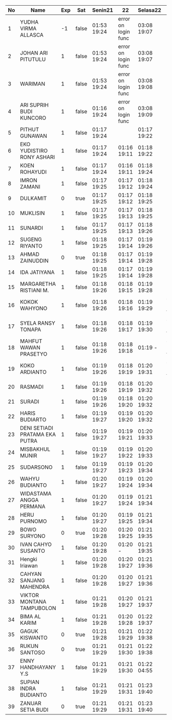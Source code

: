 | No | Name | Exp | Sat | Senin21 | 22 | Selasa22 | Rabu23 | Kamis24 | Jumat25 | Sabtu26 |
|-----|-----|-----|-----|-----|-----|-----|-----|-----|-----|-----|
| 1 | YUDHA VIRMA ALLASCA | -1 | false | 01:53 19:24 | error on login func | 03:08 19:07 | 01:17 19:20 | 01:07 19:23 | 01:18 - | -- |
| 2 | JOHAN ARI PITUTULU | 1 | false | 01:53 19:24 | error on login func | 03:08 19:07 | 01:17 19:20 | 01:07 19:23 | 01:18 - | -- |
| 3 | WARIMAN | 1 | false | 01:53 19:24 | error on login func | 03:08 19:08 | 01:17 19:21 | 01:07 19:23 | 01:18 - | -- |
| 4 | ARI SUPRIH BUDI KUNCORO | 1 | false | 01:16 19:24 | error on login func | 03:08 19:09 | 01:17 19:21 | 01:07 19:24 | 01:18 - | -- |
| 5 | PITHUT GUNAWAN | 1 | false | 01:17 19:24 |   | 01:17 19:22 | 01:07 19:25 | 01:18 - | -- |
| 6 | EKO YUDISTIRO RONY ASHARI | 1 | false | 01:17 19:24 | 01:16 19:11 | 01:18 19:22 | 01:07 19:25 | 01:19 - | -- |
| 7 | KOEN ROHAYUDI | 1 | false | 01:17 19:24 | 01:16 19:11 | 01:18 19:24 | 01:07 19:25 | 01:19 - | -- |
| 8 | IMRON ZAMANI | 1 | false | 01:17 19:25 | 01:17 19:12 | 01:18 19:24 | 01:08 19:26 | 01:19 - | -- |
| 9 | DULKAMIT | 0 | true | 01:17 19:25 | 01:17 19:12 | 01:18 19:25 | 01:08 19:27 | 01:19 - | 01:05 19:03 |
| 10 | MUKLISIN | 1 | false | 01:17 19:25 | 01:17 19:13 | 01:18 19:25 | 01:08 19:27 | 01:19 - | -- |
| 11 | SUNARDI | 1 | false | 01:17 19:25 | 01:17 19:13 | 01:18 19:26 | 01:08 19:27 | 01:19 - | -- |
| 12 | SUGENG RIYANTO | 1 | false | 01:18 19:25 | 01:17 19:14 | 01:19 19:26 | 01:08 19:28 | 01:20 - | -- |
| 13 | AHMAD ZAINUDDIN | 0 | true | 01:18 19:25 | 01:17 19:14 | 01:19 19:28 | 01:08 19:28 | 01:20 - | 01:05 19:03 |
| 14 | IDA JATIYANA | 1 | false | 01:18 19:25 | 01:17 19:14 | 01:19 19:28 | 01:09 19:28 | 01:20 - | -- |
| 15 | MARGARETHA RISTIANI M. | 1 | false | 01:18 19:26 | 01:18 19:15 | 01:19 19:28 | 01:09 19:29 | 01:20 - | -- |
| 16 | KOKOK WAHYONO | 1 | false | 01:18 19:26 | 01:18 19:16 | 01:19 19:29 | error on login func | 03:16 19:29 | 01:20 - | -- |
| 17 | SYELA RANSY TONAPA | 1 | false | 01:18 19:26 | 01:18 19:17 | 01:19 19:30 | error on login func | 03:16 19:30 | 01:20 - | -- |
| 18 | MAHFUT WAWAN PRASETYO | 1 | false | 01:18 19:26 | 01:18 19:18 | 01:19 - | error on login func | error on login func | 03:16 19:30 | 01:21 - | -- |
| 19 | KOKO ARDIANTO | 1 | false | 01:19 19:26 | 01:18 19:19 | 01:20 19:31 | error on login func | 03:16 19:31 | 01:21 - | -- |
| 20 | RASMADI | 1 | false | 01:19 19:26 | 01:18 19:19 | 01:20 19:32 | 01:17 19:31 | 01:21 - | -- |
| 21 | SURADI | 1 | false | 01:19 19:26 | 01:18 19:20 | 01:20 19:32 | 01:17 19:32 | 01:21 - | -- |
| 22 | HARIS BUDIARTO | 1 | false | 01:19 19:27 | 01:19 19:20 | 01:20 19:32 | 01:17 19:32 | 01:21 - | -- |
| 23 | DENI SETIADI PRATAMA EKA PUTRA | 1 | false | 01:19 19:27 | 01:19 19:21 | 01:20 19:33 | 01:17 19:33 | 01:21 - | -- |
| 24 | MISBAKHUL MUNIR | 1 | false | 01:19 19:27 | 01:19 19:22 | 01:20 19:33 | 01:17 19:33 | 01:22 - | -- |
| 25 | SUDARSONO | 1 | false | 01:19 19:27 | 01:19 19:23 | 01:20 19:34 | 01:18 19:33 | 01:22 - | -- |
| 26 | WAHYU BUDIANTO | 1 | false | 01:20 19:27 | 01:19 19:24 | 01:20 19:34 | 01:18 19:34 | 01:22 - | -- |
| 27 | WIDASTAMA ANGGA PERMANA | 1 | false | 01:20 19:27 | 01:19 19:24 | 01:21 19:34 | 01:18 19:34 | 01:22 - | -- |
| 28 | HERU PURNOMO | 1 | false | 01:20 19:27 | 01:19 19:25 | 01:21 19:34 | 01:18 19:35 | 01:22 - | -- |
| 29 | BOWO SURYONO | 0 | true | 01:20 19:28 | 01:20 19:25 | 01:21 19:35 | 01:18 19:35 | 01:22 - | 01:05 19:03 |
| 30 | IVAN CAHYO SUSANTO | 1 | false | 01:20 19:28 | 01:20 - | 01:21 19:35 | 01:18 19:35 | 01:22 - | -- |
| 31 | Hengki Iriawan | 1 | false | 01:20 19:28 | 01:20 19:27 | 01:21 19:36 | 01:19 19:36 | 01:23 - | -- |
| 32 | CAHYAN SANJANG MAHENDRA | 1 | false | 01:20 19:28 | 01:20 19:27 | 01:21 19:36 | 01:19 19:37 | 01:23 - | -- |
| 33 | VIKTOR MONTANA TAMPUBOLON | 1 | false | 01:21 19:28 | 01:20 19:27 | 01:21 19:37 | 01:19 19:37 | 01:23 - | -- |
| 34 | BIMA AL KARIM | 1 | false | 01:21 19:28 | 01:20 19:28 | 01:22 19:37 | 01:19 19:37 | 01:23 - | -- |
| 35 | GAGUK KISWANTO | 0 | true | 01:21 19:28 | 01:21 19:29 | 01:22 19:38 | 01:19 19:38 | 01:23 - | 01:05 19:04 |
| 36 | RUKUN SANTOSO | 0 | true | 01:21 19:29 | 01:21 19:30 | 01:22 19:38 | 01:19 19:38 | 01:23 - | 01:05 19:04 |
| 37 | ENNY HANDHAYANY Y.S | 1 | false | 01:21 19:29 | 01:21 19:30 | 01:22 04:55 | 01:20 19:38 | 01:24 - | -- |
| 38 | SUPIAN INDRA BUDIANTO | 1 | false | 01:21 19:29 | 01:21 19:31 | 01:23 19:40 | 01:20 19:39 | 01:24 - | -- |
| 39 | ZANUAR SETIA BUDI | 0 | true | 01:21 19:29 | 01:21 19:31 | 01:23 19:40 | 01:20 19:39 | 01:24 - | 01:05 19:04 |

